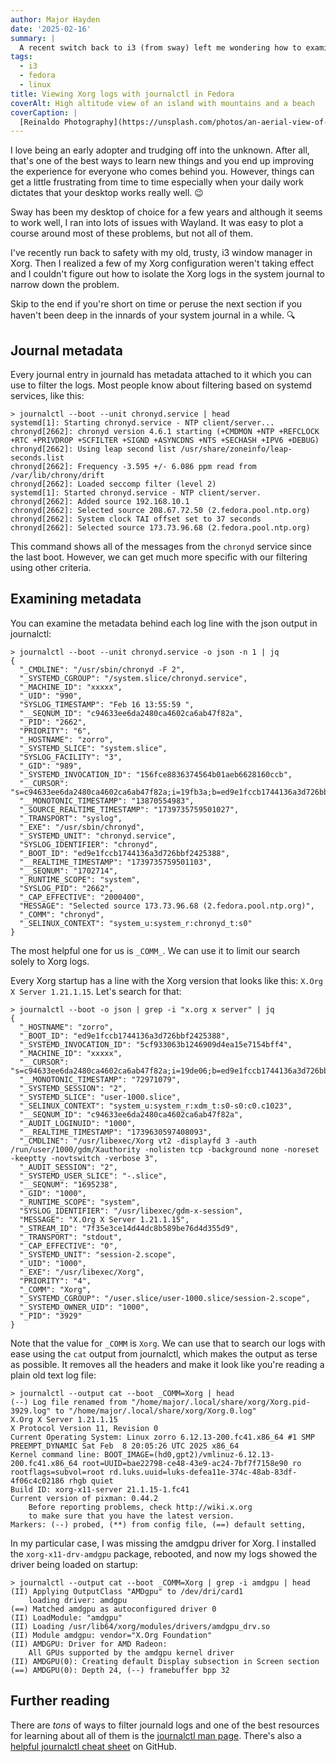 ```yaml
---
author: Major Hayden
date: '2025-02-16'
summary: |
  A recent switch back to i3 (from sway) left me wondering how to examine just the Xorg logs sent to journald.
tags: 
  - i3
  - fedora
  - linux
title: Viewing Xorg logs with journalctl in Fedora
coverAlt: High altitude view of an island with mountains and a beach
coverCaption: |
  [Reinaldo Photography](https://unsplash.com/photos/an-aerial-view-of-a-small-island-in-the-middle-of-the-ocean-4I0kdYvHJAI) via Unsplash
---
```


I love being an early adopter and trudging off into the unknown.
After all, that's one of the best ways to learn new things and you end up improving the experience for everyone who comes behind you.
However, things can get a little frustrating from time to time especially when your daily work dictates that your desktop works really well. 😉

Sway has been my desktop of choice for a few years and although it seems to work well, I ran into lots of issues with Wayland.
It was easy to plot a course around most of these problems, but not all of them.

I've recently run back to safety with my old, trusty, i3 window manager in Xorg.
Then I realized a few of my Xorg configuration weren't taking effect and I couldn't figure out how to isolate the Xorg logs in the system journal to narrow down the problem.

Skip to the end if you're short on time or peruse the next section if you haven't been deep in the innards of your system journal in a while. 🔍

## Journal metadata

Every journal entry in journald has metadata attached to it which you can use to filter the logs.
Most people know about filtering based on systemd services, like this:

```text
> journalctl --boot --unit chronyd.service | head
systemd[1]: Starting chronyd.service - NTP client/server...
chronyd[2662]: chronyd version 4.6.1 starting (+CMDMON +NTP +REFCLOCK +RTC +PRIVDROP +SCFILTER +SIGND +ASYNCDNS +NTS +SECHASH +IPV6 +DEBUG)
chronyd[2662]: Using leap second list /usr/share/zoneinfo/leap-seconds.list
chronyd[2662]: Frequency -3.595 +/- 6.086 ppm read from /var/lib/chrony/drift
chronyd[2662]: Loaded seccomp filter (level 2)
systemd[1]: Started chronyd.service - NTP client/server.
chronyd[2662]: Added source 192.168.10.1
chronyd[2662]: Selected source 208.67.72.50 (2.fedora.pool.ntp.org)
chronyd[2662]: System clock TAI offset set to 37 seconds
chronyd[2662]: Selected source 173.73.96.68 (2.fedora.pool.ntp.org)
```

This command shows all of the messages from the `chronyd` service since the last boot.
However, we can get much more specific with our filtering using other criteria.

## Examining metadata

You can examine the metadata behind each log line with the json output in journalctl:

```text
> journalctl --boot --unit chronyd.service -o json -n 1 | jq
{
  "_CMDLINE": "/usr/sbin/chronyd -F 2",
  "_SYSTEMD_CGROUP": "/system.slice/chronyd.service",
  "_MACHINE_ID": "xxxxx",
  "_UID": "990",
  "SYSLOG_TIMESTAMP": "Feb 16 13:55:59 ",
  "__SEQNUM_ID": "c94633ee6da2480ca4602ca6ab47f82a",
  "_PID": "2662",
  "PRIORITY": "6",
  "_HOSTNAME": "zorro",
  "_SYSTEMD_SLICE": "system.slice",
  "SYSLOG_FACILITY": "3",
  "_GID": "989",
  "_SYSTEMD_INVOCATION_ID": "156fce8836374564b01aeb6628160ccb",
  "__CURSOR": "s=c94633ee6da2480ca4602ca6ab47f82a;i=19fb3a;b=ed9e1fccb1744136a3d726bbf2425388;m=33abfdf67;t=62e47cbf2b72f;x=f9a8d4e3bc4fef30",
  "__MONOTONIC_TIMESTAMP": "13870554983",
  "_SOURCE_REALTIME_TIMESTAMP": "1739735759501027",
  "_TRANSPORT": "syslog",
  "_EXE": "/usr/sbin/chronyd",
  "_SYSTEMD_UNIT": "chronyd.service",
  "SYSLOG_IDENTIFIER": "chronyd",
  "_BOOT_ID": "ed9e1fccb1744136a3d726bbf2425388",
  "__REALTIME_TIMESTAMP": "1739735759501103",
  "__SEQNUM": "1702714",
  "_RUNTIME_SCOPE": "system",
  "SYSLOG_PID": "2662",
  "_CAP_EFFECTIVE": "2000400",
  "MESSAGE": "Selected source 173.73.96.68 (2.fedora.pool.ntp.org)",
  "_COMM": "chronyd",
  "_SELINUX_CONTEXT": "system_u:system_r:chronyd_t:s0"
}
```

The most helpful one for us is `_COMM_`.
We can use it to limit our search solely to Xorg logs.

Every Xorg startup has a line with the Xorg version that looks like this:
`X.Org X Server 1.21.1.15`.
Let's search for that:

```text
> journalctl --boot -o json | grep -i "x.org x server" | jq
{
  "_HOSTNAME": "zorro",
  "_BOOT_ID": "ed9e1fccb1744136a3d726bbf2425388",
  "_SYSTEMD_INVOCATION_ID": "5cf933063b1246909d4ea15e7154bff4",
  "_MACHINE_ID": "xxxxx",
  "__CURSOR": "s=c94633ee6da2480ca4602ca6ab47f82a;i=19de06;b=ed9e1fccb1744136a3d726bbf2425388;m=4597347;t=62e2f4fcc855d;x=b4f482006e1523ff",
  "__MONOTONIC_TIMESTAMP": "72971079",
  "_SYSTEMD_SESSION": "2",
  "_SYSTEMD_SLICE": "user-1000.slice",
  "_SELINUX_CONTEXT": "system_u:system_r:xdm_t:s0-s0:c0.c1023",
  "__SEQNUM_ID": "c94633ee6da2480ca4602ca6ab47f82a",
  "_AUDIT_LOGINUID": "1000",
  "__REALTIME_TIMESTAMP": "1739630597408093",
  "_CMDLINE": "/usr/libexec/Xorg vt2 -displayfd 3 -auth /run/user/1000/gdm/Xauthority -nolisten tcp -background none -noreset -keeptty -novtswitch -verbose 3",
  "_AUDIT_SESSION": "2",
  "_SYSTEMD_USER_SLICE": "-.slice",
  "__SEQNUM": "1695238",
  "_GID": "1000",
  "_RUNTIME_SCOPE": "system",
  "SYSLOG_IDENTIFIER": "/usr/libexec/gdm-x-session",
  "MESSAGE": "X.Org X Server 1.21.1.15",
  "_STREAM_ID": "7f35e3ce14d44dc8b589be76d4d355d9",
  "_TRANSPORT": "stdout",
  "_CAP_EFFECTIVE": "0",
  "_SYSTEMD_UNIT": "session-2.scope",
  "_UID": "1000",
  "_EXE": "/usr/libexec/Xorg",
  "PRIORITY": "4",
  "_COMM": "Xorg",
  "_SYSTEMD_CGROUP": "/user.slice/user-1000.slice/session-2.scope",
  "_SYSTEMD_OWNER_UID": "1000",
  "_PID": "3929"
}
```

Note that the value for `_COMM` is `Xorg`.
We can use that to search our logs with ease using the `cat` output from journalctl, which makes the output as terse as possible.
It removes all the headers and make it look like you're reading a plain old text log file:

```text
> journalctl --output cat --boot _COMM=Xorg | head
(--) Log file renamed from "/home/major/.local/share/xorg/Xorg.pid-3929.log" to "/home/major/.local/share/xorg/Xorg.0.log"
X.Org X Server 1.21.1.15
X Protocol Version 11, Revision 0
Current Operating System: Linux zorro 6.12.13-200.fc41.x86_64 #1 SMP PREEMPT_DYNAMIC Sat Feb  8 20:05:26 UTC 2025 x86_64
Kernel command line: BOOT_IMAGE=(hd0,gpt2)/vmlinuz-6.12.13-200.fc41.x86_64 root=UUID=bae22798-ce48-43e9-ac24-7bf7f7158e90 ro rootflags=subvol=root rd.luks.uuid=luks-defea11e-374c-48ab-83df-4f06c4c02186 rhgb quiet
Build ID: xorg-x11-server 21.1.15-1.fc41
Current version of pixman: 0.44.2
	Before reporting problems, check http://wiki.x.org
	to make sure that you have the latest version.
Markers: (--) probed, (**) from config file, (==) default setting,
```

In my particular case, I was missing the amdgpu driver for Xorg.
I installed the `xorg-x11-drv-amdgpu` package, rebooted, and now my logs showed the driver being loaded on startup:

```text
> journalctl --output cat --boot _COMM=Xorg | grep -i amdgpu | head
(II) Applying OutputClass "AMDgpu" to /dev/dri/card1
	loading driver: amdgpu
(==) Matched amdgpu as autoconfigured driver 0
(II) LoadModule: "amdgpu"
(II) Loading /usr/lib64/xorg/modules/drivers/amdgpu_drv.so
(II) Module amdgpu: vendor="X.Org Foundation"
(II) AMDGPU: Driver for AMD Radeon:
	All GPUs supported by the amdgpu kernel driver
(II) AMDGPU(0): Creating default Display subsection in Screen section
(==) AMDGPU(0): Depth 24, (--) framebuffer bpp 32
```

## Further reading

There are _tons_ of ways to filter journald logs and one of the best resources for learning about all of them is the [journalctl man page](https://www.freedesktop.org/software/systemd/man/latest/journalctl.html).
There's also a [helpful journalctl cheat sheet](https://gist.github.com/sergeyklay/f401dbc8286f732783e05072f03ecb61) on GitHub.
